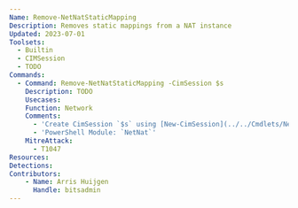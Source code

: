 ```yaml
---
Name: Remove-NetNatStaticMapping
Description: Removes static mappings from a NAT instance
Updated: 2023-07-01
Toolsets:
  - Builtin
  - CIMSession
  - TODO
Commands:
  - Command: Remove-NetNatStaticMapping -CimSession $s
    Description: TODO
    Usecases:
    Function: Network
    Comments:
      - 'Create CimSession `$s` using [New-CimSession](../../Cmdlets/New-CimSession/)'
      - 'PowerShell Module: `NetNat`'
    MitreAttack:
      - T1047
Resources:
Detections:
Contributors:
    - Name: Arris Huijgen
      Handle: bitsadmin
---
```

